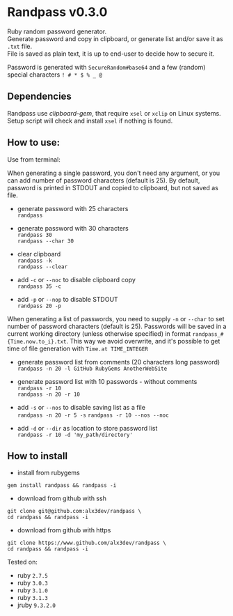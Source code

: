 # Randpass v0.3.0

Ruby random password generator.  
Generate password and copy in clipboard, or generate list and/or save it as `.txt` file.  
File is saved as plain text, it is up to end-user to decide how to secure it.  

Password is generated with `SecureRandom#base64` and a few (random) special characters `! # * $ % _ @`  


## Dependencies

Randpass use _clipboard-gem_, that require `xsel` or `xclip` on Linux systems.  
Setup script will check and install `xsel` if nothing is found.


## How to use:

 Use from terminal:  

 When generating a single password, you don't need any argument, or you can add number of password characters (default is 25). By default, password is printed in STDOUT and copied to clipboard, but not saved as file.  

 - generate password with 25 characters  
   `randpass`  

 - generate password with 30 characters  
   `randpass 30`  
   `randpass --char 30`

 - clear clipboard  
   `randpass -k`  
   `randpass --clear`  

 - add `-c` or `--noc` to disable clipboard copy  
    `randpass 35 -c`  

 - add `-p` or `--nop` to disable STDOUT  
    `randpass 20 -p`  

 When generating a list of passwords, you need to supply `-n` or `--char` to set number of password characters (default is 25). Passwords will be saved in a current working directory (unless otherwise specified) in format `randpass_#{Time.now.to_i}.txt`. This way we avoid overwrite, and it's possible to get time of file generation with `Time.at TIME_INTEGER`  

 - generate password list from comments (20 characters long password)  
    `randpass -n 20 -l GitHub RubyGems AnotherWebSite`  

 - generate password list with 10 passwords - without comments  
    `randpass -r 10`  
    `randpass -n 20 -r 10`  

 - add `-s` or `--nos` to disable saving list as a file  
    `randpass -n 20 -r 5 -s` 
    `randpass -r 10 --nos --noc`  

 - add `-d` or `--dir` as location to store password list  
    `randpass -r 10 -d 'my_path/directory'`  



## How to install

 - install from rubygems

```
gem install randpass && randpass -i
```
 - download from github with ssh

```
git clone git@github.com:alx3dev/randpass \
cd randpass && randpass -i
```
 - download from github with https

```
git clone https://www.github.com/alx3dev/randpass \
cd randpass && randpass -i
```  


Tested on:
 - ruby `2.7.5`
 - ruby `3.0.3`
 - ruby `3.1.0`
 - ruby `3.1.3`
 - jruby `9.3.2.0`
